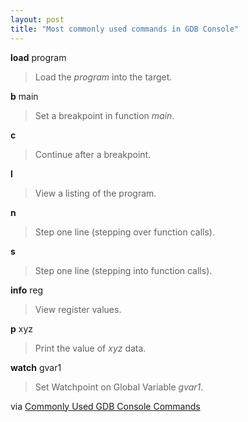 ```yaml
---
layout: post
title: "Most commonly used commands in GDB Console"
---
```


**load** program

> Load the *program* into the target.

**b** main

> Set a breakpoint in function *main*.

**c**

> Continue after a breakpoint.

**l**

> View a listing of the program.

**n**

> Step one line (stepping over function calls).

**s**

> Step one line (stepping into function calls).

**info** reg

> View register values.

**p** xyz

> Print the value of *xyz* data.

**watch** gvar1

> Set Watchpoint on Global Variable *gvar1*.

via [Commonly Used GDB Console Commands](http://www.xilinx.com/itp/xilinx9/help/platform_studio/html/ps_r_dbg_common_gdb_commands.htm)


